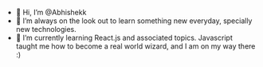 - 👋 Hi, I’m @Abhishekk
- 👀 I’m always on the look out to learn something new everyday, specially new technologies.
- 🌱 I’m currently learning React.js and associated topics.
Javascript taught me how to become a real world wizard, and I am on my way there :)
